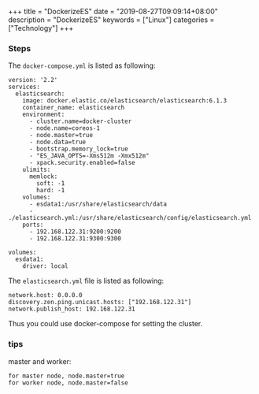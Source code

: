+++
title = "DockerizeES"
date = "2019-08-27T09:09:14+08:00"
description = "DockerizeES"
keywords = ["Linux"]
categories = ["Technology"]
+++
### Steps
The `docker-compose.yml` is listed as following:    

```
version: '2.2'
services:
  elasticsearch:
    image: docker.elastic.co/elasticsearch/elasticsearch:6.1.3
    container_name: elasticsearch
    environment:
      - cluster.name=docker-cluster
      - node.name=coreos-1
      - node.master=true
      - node.data=true
      - bootstrap.memory_lock=true
      - "ES_JAVA_OPTS=-Xms512m -Xmx512m"
      - xpack.security.enabled=false
    ulimits:
      memlock:
        soft: -1
        hard: -1
    volumes:
      - esdata1:/usr/share/elasticsearch/data
      - ./elasticsearch.yml:/usr/share/elasticsearch/config/elasticsearch.yml
    ports:
      - 192.168.122.31:9200:9200
      - 192.168.122.31:9300:9300

volumes:
  esdata1:
    driver: local
```
The `elasticsearch.yml` file is listed as following:    

```
network.host: 0.0.0.0
discovery.zen.ping.unicast.hosts: ["192.168.122.31"]
network.publish_host: 192.168.122.31
```
Thus you could use docker-compose for setting the cluster.    

### tips
master and worker:    

```
for master node, node.master=true
for worker node, node.master=false
```


